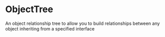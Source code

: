 # ObjectTree
An object relationship tree to allow you to build relationships between any object inheriting from a specified interface
